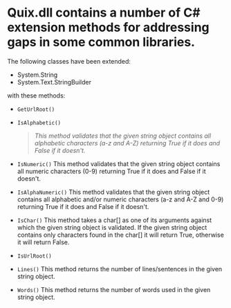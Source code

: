 ﻿# Quix.dll contains a number of C# extension methods for addressing gaps in some common libraries.

The following classes have been extended:

  - System.String
  - System.Text.StringBuilder

with these methods:

  - `GetUrlRoot()`

  - `IsAlphabetic()`
    > _This method validates that the given string object contains all
        alphabetic characters (a-z and A-Z) returning True if it does and
        False  if it doesn't._
    
  - `IsNumeric()`
        This method validates that the given string object contains all
        numeric characters (0-9) returning True if it does and False  if it
        doesn't.
    
  - `IsAlphaNumeric()`
        This method validates that the given string object contains all
        alphabetic and/or numeric characters (a-z and A-Z and 0-9) returning 
        True if it does and False  if it doesn't.
    
  - `IsChar()`
        This method takes a char[] as one of its arguments against which the
        given string object is validated.  If the given string object contains
        only characters found in the char[] it will return True, otherwise it
        will return False.
   
  - `IsUrlRoot()`

  - `Lines()`
        This method returns the number of lines/sentences in the given string
        object.

  - `Words()`
        This method returns the number of words used in the given string
        object.
